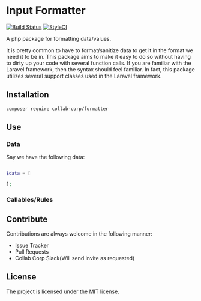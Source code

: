# Input Formatter

[![Build Status](https://travis-ci.org/collab-corp/formatter.svg?branch=master)](https://travis-ci.org/collab-corp/formatter)
[![StyleCI](https://styleci.io/repos/119897298/shield?branch=master)](https://styleci.io/repos/119897298)

A php package for formatting data/values.

<p>
  It is pretty common to have to format/sanitize data to get it in the format we need it to be in. This package
  aims to make it easy to do so without having to dirty up your code with several function calls. If you are familiar with
  the Laravel framework, then the syntax should feel familiar. In fact, this package utilizes several support classes used in
  the Laravel framework.
</p>


## Installation

`composer require collab-corp/formatter`


## Use


### Data

Say we have the following data:

```php

$data = [

];

```

### Callables/Rules


## Contribute

Contributions are always welcome in the following manner:
- Issue Tracker
- Pull Requests
- Collab Corp Slack(Will send invite as requested)




License
-------

The project is licensed under the MIT license.
